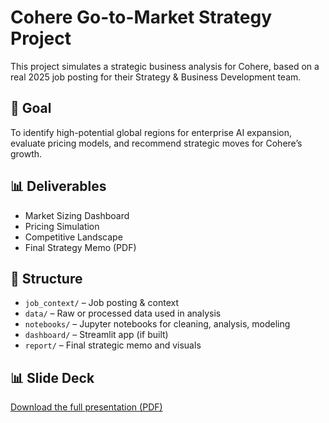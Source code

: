 # Cohere Go-to-Market Strategy Project

This project simulates a strategic business analysis for Cohere, based on a real 2025 job posting for their Strategy & Business Development team.

## 🧠 Goal
To identify high-potential global regions for enterprise AI expansion, evaluate pricing models, and recommend strategic moves for Cohere’s growth.

## 📊 Deliverables
- Market Sizing Dashboard
- Pricing Simulation
- Competitive Landscape
- Final Strategy Memo (PDF)

## 📂 Structure

- `job_context/` – Job posting & context
- `data/` – Raw or processed data used in analysis
- `notebooks/` – Jupyter notebooks for cleaning, analysis, modeling
- `dashboard/` – Streamlit app (if built)
- `report/` – Final strategic memo and visuals

## 📊 Slide Deck
[Download the full presentation (PDF)](./assets/cohere_case_study_slide_deck.pdf)
